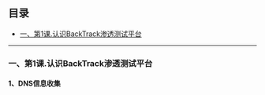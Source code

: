 ## 目录
* [一、第1课.认识BackTrack渗透测试平台](#一第1课认识BackTrack渗透测试平台)  



***
### 一、第1课.认识BackTrack渗透测试平台
#### 1、DNS信息收集
